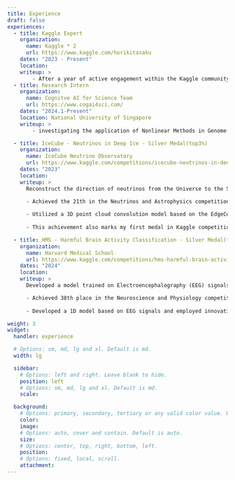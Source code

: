 ```yaml
---
title: Experience
draft: false
experiences:
  - title: Kaggle Expert
    organization:
      name: Kaggle * 2
      url: https://www.kaggle.com/horikitasaku
    dates: "2023 - Present"
    location: 
    writeup: >
        - After a year of active engagement within the Kaggle community and consistent contributions to code, achieved the distinction of Kaggle Notebook Expert. Subsequently, earned two silver medals and progressed to the role of Competition Expert.
  - title: Research Intern
    organization:
      name: Cognitve AI for Science Team
      url: https://www.cogai4sci.com/
    dates: "2024.1-Present"
    location: National University of Singapore
    writeup: >
        - investigating the application of Nonlinear Methods in Genome-wide association studies (GWAS).

  - title: IceCube - Neutrinos in Deep Ice - Silver Medal(top3%)
    organization:
      name: IceCube Neutrino Observatory
      url: https://www.kaggle.com/competitions/icecube-neutrinos-in-deep-ice
    dates: "2023"
    location: 
    writeup: >
      Reconstruct the direction of neutrinos from the Universe to the South Pole

      - Achieved the 21th in the Neutrinos and Astrophysics competition, ranking in the top 3% globally among all participating teams.
  
      - Utilized a 3D point cloud convolution model based on the EdgeConv operator, developed various RNN models, and employed a multi-stage training method grounded in IceCube's physical principles.
  
      - This achievement also marks my first medal in Kaggle competitions.

  - title: HMS - Harmful Brain Activity Classification - Silver Medal(top2%)
    organization:
      name: Harvard Medical School
      url: https://www.kaggle.com/competitions/hms-harmful-brain-activity-classification
    dates: "2024"
    location: 
    writeup: >
      Developed a model trained on Electroencephalography (EEG) signals and Spectrogram recorded from critically ill hospital patients to classify a variety of harmful brain activities.

      - Achieved 38th place in the Neuroscience and Physiology competition, ranking in the top 2% globally among all participating teams.
  
      - Developed a 1D model based on EEG signals and employed innovative training methods to create an effective 1D+2D multi-modal model.

weight: 3
widget:
  handler: experience

  # Options: sm, md, lg and xl. Default is md.
  width: lg

  sidebar:
    # Options: left and right. Leave blank to hide.
    position: left
    # Options: sm, md, lg and xl. Default is md.
    scale:

  background:
    # Options: primary, secondary, tertiary or any valid color value. Default is primary.
    color:
    image:
    # Options: auto, cover and contain. Default is auto.
    size:
    # Options: center, top, right, bottom, left.
    position:
    # Options: fixed, local, scroll.
    attachment:
---
```

